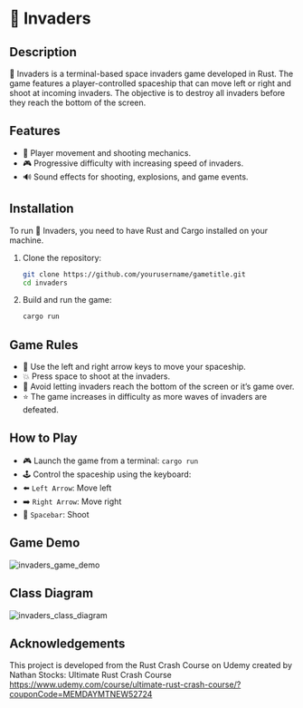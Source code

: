 # 🚀 Invaders

## Description
👾 Invaders is a terminal-based space invaders game developed in Rust. The game features a player-controlled spaceship that can move left or right and shoot at incoming invaders. The objective is to destroy all invaders before they reach the bottom of the screen.

## Features
- 🚀 Player movement and shooting mechanics.
- 🎮 Progressive difficulty with increasing speed of invaders.
- 🔊 Sound effects for shooting, explosions, and game events.

## Installation
To run 🚀 Invaders, you need to have Rust and Cargo installed on your machine.

1. Clone the repository:
   ```bash
   git clone https://github.com/yourusername/gametitle.git
   cd invaders
2. Build and run the game:
    ```bash
    cargo run

## Game Rules
- 👾 Use the left and right arrow keys to move your spaceship.
- 💥 Press space to shoot at the invaders.
- 🚫 Avoid letting invaders reach the bottom of the screen or it’s game over.
- ⭐ The game increases in difficulty as more waves of invaders are defeated.

## How to Play
- 🎮 Launch the game from a terminal: `cargo run`
- 🕹️ Control the spaceship using the keyboard:
- ⬅️ `Left Arrow`: Move left
- ➡️ `Right Arrow`: Move right
- 🔫 `Spacebar`: Shoot

## Game Demo
![invaders_game_demo](invaders_game_demo.gif)

## Class Diagram
![invaders_class_diagram](invaders_class_diagram.png)

## Acknowledgements
This project is developed from the Rust Crash Course on Udemy created by Nathan Stocks: Ultimate Rust Crash Course
https://www.udemy.com/course/ultimate-rust-crash-course/?couponCode=MEMDAYMTNEW52724